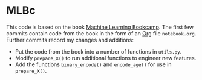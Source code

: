 # MLBc #

This code is based on the book [Machine Learning Bookcamp](https://www.manning.com/books/machine-learning-bookcamp). The first few commits contain code from the book in the form of an [Org](https://orgmode.org/) file `notebook.org`. Further commits record my changes and additions:

- Put the code from the book into a number of functions in `utils.py`.
- Modify `prepare_X()` to run additional functions to engineer new features.
- Add the functions `binary_encode()` and `encode_age()` for use in `prepare_X()`.
